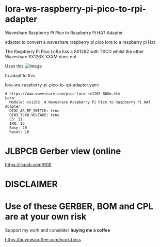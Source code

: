 # lora-ws-raspberry-pi-pico-to-rpi-adapter
Waveshare Raspberry Pi Pico to Raspberry Pi HAT Adapter

adapter to convert a waveshare raspberry pi pico lora to a raspberry pi Hat

The Raspberry Pi Pico LoRa has a SX1262 with TXCO whilst the other Waveshare SX126X XXXM does not

Uses this
![image](https://github.com/user-attachments/assets/ed21061a-646f-4507-8dd1-c7edfd3f9145)

to adapt to this



lora-ws-raspberry-pi-pico-to-rpi-adapter.yaml
```
# https://www.waveshare.com/pico-lora-sx1262-868m.htm
Lora:
  Module: sx1262  # Waveshare Raspberry Pi Pico to Raspberry Pi HAT Adapter
  DIO2_AS_RF_SWITCH: true
  DIO3_TCXO_VOLTAGE: true
  CS: 21
  IRQ: 16
  Busy: 20
  Reset: 18
```
# **JLBPCB Gerber view (online**
https://jlcpcb.com/RGE

# **DISCLAIMER**

# Use of these GERBER, BOM and CPL are at your own risk

Support my work and considder **buying  me a coffee**

https://buymeacoffee.com/mark.birss


  


